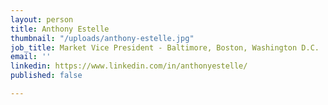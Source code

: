 ```yaml
---
layout: person
title: Anthony Estelle
thumbnail: "/uploads/anthony-estelle.jpg"
job_title: Market Vice President - Baltimore, Boston, Washington D.C.
email: ''
linkedin: https://www.linkedin.com/in/anthonyestelle/
published: false

---
```

